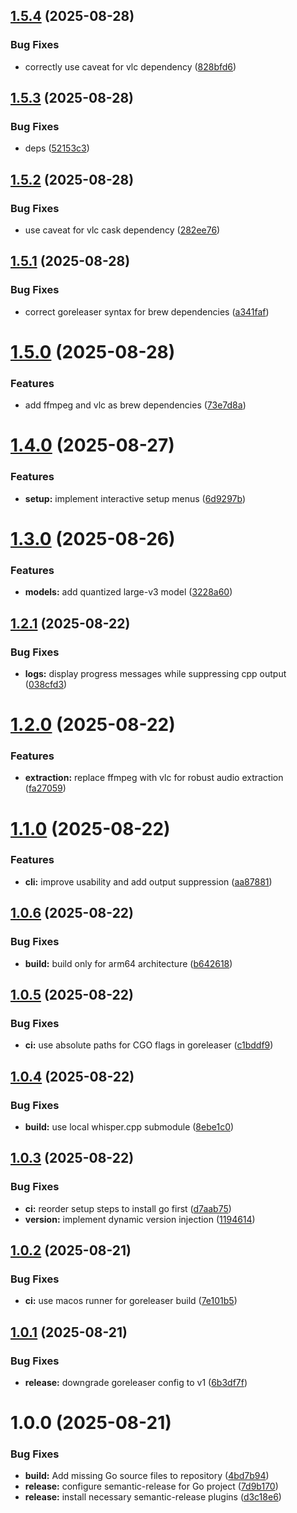 ## [1.5.4](https://github.com/kennyparsons/go-transcribe/compare/v1.5.3...v1.5.4) (2025-08-28)


### Bug Fixes

* correctly use caveat for vlc dependency ([828bfd6](https://github.com/kennyparsons/go-transcribe/commit/828bfd6be4f566085d45cedb00c3a2bf2a1e6f11))

## [1.5.3](https://github.com/kennyparsons/go-transcribe/compare/v1.5.2...v1.5.3) (2025-08-28)


### Bug Fixes

* deps ([52153c3](https://github.com/kennyparsons/go-transcribe/commit/52153c3f0124c840d205ffd521554f1850c004ba))

## [1.5.2](https://github.com/kennyparsons/go-transcribe/compare/v1.5.1...v1.5.2) (2025-08-28)


### Bug Fixes

* use caveat for vlc cask dependency ([282ee76](https://github.com/kennyparsons/go-transcribe/commit/282ee763cb645f0f7291f1ec46a26365004a405b))

## [1.5.1](https://github.com/kennyparsons/go-transcribe/compare/v1.5.0...v1.5.1) (2025-08-28)


### Bug Fixes

* correct goreleaser syntax for brew dependencies ([a341faf](https://github.com/kennyparsons/go-transcribe/commit/a341fafb61045800a1b95a39d41eacfcf924d9a9))

# [1.5.0](https://github.com/kennyparsons/go-transcribe/compare/v1.4.0...v1.5.0) (2025-08-28)


### Features

* add ffmpeg and vlc as brew dependencies ([73e7d8a](https://github.com/kennyparsons/go-transcribe/commit/73e7d8a998b478b0cf5e300581d97fd627975fc8))

# [1.4.0](https://github.com/kennyparsons/go-transcribe/compare/v1.3.0...v1.4.0) (2025-08-27)


### Features

* **setup:** implement interactive setup menus ([6d9297b](https://github.com/kennyparsons/go-transcribe/commit/6d9297b370885144467ca6fce2d6f765c6bc6de3))

# [1.3.0](https://github.com/kennyparsons/go-transcribe/compare/v1.2.1...v1.3.0) (2025-08-26)


### Features

* **models:** add quantized large-v3 model ([3228a60](https://github.com/kennyparsons/go-transcribe/commit/3228a605c5de0a537d7de0a1094583b062d4c26a))

## [1.2.1](https://github.com/kennyparsons/go-transcribe/compare/v1.2.0...v1.2.1) (2025-08-22)


### Bug Fixes

* **logs:** display progress messages while suppressing cpp output ([038cfd3](https://github.com/kennyparsons/go-transcribe/commit/038cfd3cd42abff0e394d0811fd79310b28a9f3c))

# [1.2.0](https://github.com/kennyparsons/go-transcribe/compare/v1.1.0...v1.2.0) (2025-08-22)


### Features

* **extraction:** replace ffmpeg with vlc for robust audio extraction ([fa27059](https://github.com/kennyparsons/go-transcribe/commit/fa270591dd8d6dc63e59b9559d451bd76fa4ae84))

# [1.1.0](https://github.com/kennyparsons/go-transcribe/compare/v1.0.6...v1.1.0) (2025-08-22)


### Features

* **cli:** improve usability and add output suppression ([aa87881](https://github.com/kennyparsons/go-transcribe/commit/aa878819ddb5466a2f531983dfcc1f9afa4fe271))

## [1.0.6](https://github.com/kennyparsons/go-transcribe/compare/v1.0.5...v1.0.6) (2025-08-22)


### Bug Fixes

* **build:** build only for arm64 architecture ([b642618](https://github.com/kennyparsons/go-transcribe/commit/b64261816a85810e6f30659e590ed122b8cc30d1))

## [1.0.5](https://github.com/kennyparsons/go-transcribe/compare/v1.0.4...v1.0.5) (2025-08-22)


### Bug Fixes

* **ci:** use absolute paths for CGO flags in goreleaser ([c1bddf9](https://github.com/kennyparsons/go-transcribe/commit/c1bddf9ecac262351a1ddfe77fbe3fd4535c54ff))

## [1.0.4](https://github.com/kennyparsons/go-transcribe/compare/v1.0.3...v1.0.4) (2025-08-22)


### Bug Fixes

* **build:** use local whisper.cpp submodule ([8ebe1c0](https://github.com/kennyparsons/go-transcribe/commit/8ebe1c09095e01334577a50f30ae930894e0d3d5))

## [1.0.3](https://github.com/kennyparsons/go-transcribe/compare/v1.0.2...v1.0.3) (2025-08-22)


### Bug Fixes

* **ci:** reorder setup steps to install go first ([d7aab75](https://github.com/kennyparsons/go-transcribe/commit/d7aab757c57b0e1f7cb571716719005406f0e1d6))
* **version:** implement dynamic version injection ([1194614](https://github.com/kennyparsons/go-transcribe/commit/1194614db7ae1329a4c5c82ee771718e8969f717))

## [1.0.2](https://github.com/kennyparsons/go-transcribe/compare/v1.0.1...v1.0.2) (2025-08-21)


### Bug Fixes

* **ci:** use macos runner for goreleaser build ([7e101b5](https://github.com/kennyparsons/go-transcribe/commit/7e101b5a7d60ff38f4403a6c2dbda13dd54a0a6d))

## [1.0.1](https://github.com/kennyparsons/go-transcribe/compare/v1.0.0...v1.0.1) (2025-08-21)


### Bug Fixes

* **release:** downgrade goreleaser config to v1 ([6b3df7f](https://github.com/kennyparsons/go-transcribe/commit/6b3df7f6c13fd96d4e6ec715baa606cd9b4158e1))

# 1.0.0 (2025-08-21)


### Bug Fixes

* **build:** Add missing Go source files to repository ([4bd7b94](https://github.com/kennyparsons/go-transcribe/commit/4bd7b94a255cf4b6997964c7e5d23b03154dbc04))
* **release:** configure semantic-release for Go project ([7d9b170](https://github.com/kennyparsons/go-transcribe/commit/7d9b170724e853caa09a003e7a39fa5dda5b2e8c))
* **release:** install necessary semantic-release plugins ([d3c18e6](https://github.com/kennyparsons/go-transcribe/commit/d3c18e6b9c79cb2a807524efbb065a1c2d9c6ead))
